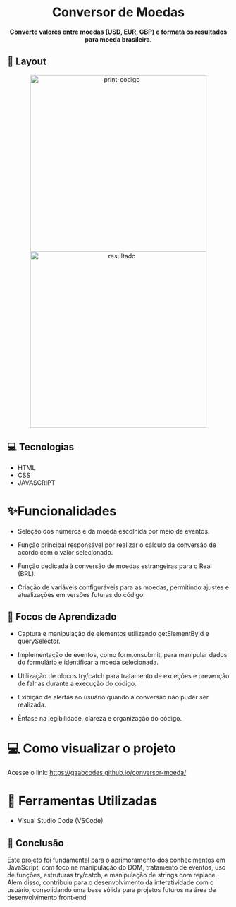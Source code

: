 <h1 align="center" style="font-weight: bold;">Conversor de Moedas</h1>

<p align="center">
    <b> Converte valores entre moedas (USD, EUR, GBP) e formata os resultados para moeda brasileira. </b>
</p>

<h2 id="layout">🎨 Layout</h2>

<p align="center">
    <img src="../.github/example.png" alt="print-codigo" width="400px">
    <img src="../.github/example.png" alt="resultado" width="400px">
</p>

<h2 id="technologies">💻 Tecnologias</h2>

- HTML
- CSS
- JAVASCRIPT
  
# ✨Funcionalidades
- Seleção dos números e da moeda escolhida por meio de eventos.

- Função principal responsável por realizar o cálculo da conversão de acordo com o valor selecionado.

- Função dedicada à conversão de moedas estrangeiras para o Real (BRL).

- Criação de variáveis configuráveis para as moedas, permitindo ajustes e atualizações em versões futuras do código.

<h2 id="learning">📘 Focos de Aprendizado</h2>

* Captura e manipulação de elementos utilizando getElementById e querySelector.

* Implementação de eventos, como form.onsubmit, para manipular dados do formulário e identificar a moeda selecionada.

* Utilização de blocos try/catch para tratamento de exceções e prevenção de falhas durante a execução do código.

* Exibição de alertas ao usuário quando a conversão não puder ser realizada.

* Ênfase na legibilidade, clareza e organização do código.

# 💻 Como visualizar o projeto

Acesse o link: https://gaabcodes.github.io/conversor-moeda/

# 🧲 Ferramentas Utilizadas

- Visual Studio Code (VSCode)

<h2 id="conclusion">🏁 Conclusão</h2>

Este projeto foi fundamental para o aprimoramento dos conhecimentos em JavaScript, com foco na manipulação do DOM, tratamento de eventos, uso de funções, estruturas try/catch, e manipulação de strings com replace. Além disso, contribuiu para o desenvolvimento da interatividade com o usuário, consolidando uma base sólida para projetos futuros na área de desenvolvimento front-end
